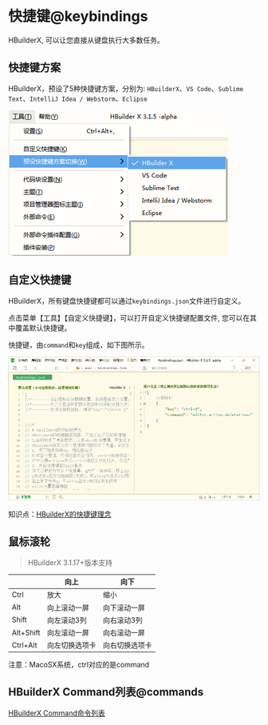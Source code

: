 # 快捷键@keybindings

HBuilderX, 可以让您直接从键盘执行大多数任务。

## 快捷键方案

HBuilderX，预设了5种快捷键方案，分别为: `HBuilderX`、`VS Code`、`Sublime Text`、`IntelliJ Idea / Webstorm`、`Eclipse`

<img src="/static/snapshots/tutorial/keyboard/keyboard.png" />

## 自定义快捷键

HBuilderX，所有键盘快捷键都可以通过`keybindings.json`文件进行自定义。

点击菜单【工具】【自定义快捷键】，可以打开自定义快捷键配置文件, 您可以在其中覆盖默认快捷键。

快捷键，由`command`和`key`组成，如下图所示。

<img src="/static/snapshots/tutorial/keyboard/keyboard_set.png"  style="zoom: 80%;"/>

知识点：[HBuilderX的快捷键理念](/Tutorial/Other/keybindings_idea)

## 鼠标滚轮

> HBuilderX 3.1.17+版本支持

|												|向上					|向下					|
|--											|--						|--						|
|Ctrl 	|放大					|缩小					|
|Alt										|向上滚动一屏	|向下滚动一屏	|
|Shift									|向左滚动3列	|向右滚动3列	|
|Alt+Shift							|向左滚动一屏	|向右滚动一屏	|
|Ctrl+Alt               |向左切换选项卡   |向右切换选项卡    |

注意：MacoSX系统，ctrl对应的是command

## HBuilderX Command列表@commands

[HBuilderX Command命令列表](Tutorial/Other/command)